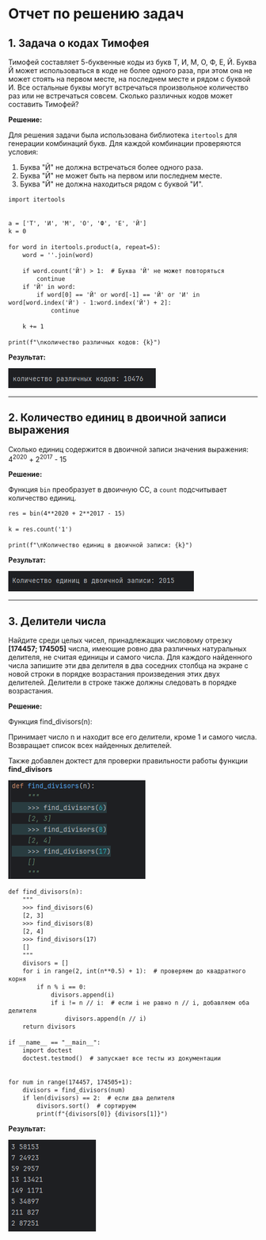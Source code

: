 # Отчет по решению задач

## 1. Задача о кодах Тимофея


Тимофей составляет 5-буквенные коды из букв Т, И, М, О, Ф, Е, Й. Буква Й может использоваться в коде не более одного раза, при этом она не может стоять на первом месте, на последнем месте и рядом с буквой И. Все остальные буквы могут встречаться произвольное количество раз или не встречаться совсем. Сколько различных кодов может составить Тимофей?

**Решение:**

Для решения задачи была использована библиотека `itertools` для генерации комбинаций букв.
Для каждой комбинации проверяются условия:
1. Буква "Й" не должна встречаться более одного раза.
2. Буква "Й" не может быть на первом или последнем месте.
3. Буква "Й" не должна находиться рядом с буквой "И".

```
import itertools


a = ['Т', 'И', 'М', 'О', 'Ф', 'Е', 'Й']
k = 0

for word in itertools.product(a, repeat=5):
    word = ''.join(word)

    if word.count('Й') > 1:  # Буква 'Й' не может повторяться
        continue
    if 'Й' in word:
        if word[0] == 'Й' or word[-1] == 'Й' or 'И' in word[word.index('Й') - 1:word.index('Й') + 2]:
            continue

    k += 1

print(f"\nколичество различных кодов: {k}")
```

**Результат:**

![img_2.png](img_2.png)

---

## 2. Количество единиц в двоичной записи выражения

Сколько единиц содержится в двоичной записи значения выражения:
4<sup>2020</sup> + 2<sup>2017</sup> - 15

**Решение:**

 Функция `bin` преобразует в двоичную СС, а `count` подсчитывает количество единиц.

```
res = bin(4**2020 + 2**2017 - 15)

k = res.count('1')

print(f"\nКоличество единиц в двоичной записи: {k}")
```

**Результат:**

![img_1.png](img_1.png)


---

## 3. Делители числа
Найдите среди целых чисел, принадлежащих числовому отрезку **[174457; 174505]** числа, имеющие ровно два различных натуральных делителя, не считая единицы и самого числа. Для каждого найденного числа запишите эти два делителя в два соседних столбца на экране с новой строки в порядке возрастания произведения этих двух делителей. Делители в строке также должны следовать в порядке возрастания.


**Решение:**

Функция find_divisors(n):

Принимает число n и находит все его делители, кроме 1 и самого числа.
Возвращает список всех найденных делителей.

Также добавлен доктест для проверки правильности работы функции **find_divisors**

![img_3.png](img_3.png)
```
def find_divisors(n):
    """
    >>> find_divisors(6)
    [2, 3]
    >>> find_divisors(8)
    [2, 4]
    >>> find_divisors(17)
    []
    """
    divisors = []
    for i in range(2, int(n**0.5) + 1):  # проверяем до квадратного корня
        if n % i == 0:
            divisors.append(i)
            if i != n // i:  # если i не равно n // i, добавляем оба делителя
                divisors.append(n // i)
    return divisors

if __name__ == "__main__":
    import doctest
    doctest.testmod()  # запускает все тесты из документации


for num in range(174457, 174505+1):
    divisors = find_divisors(num)
    if len(divisors) == 2:  # если два делителя
        divisors.sort()  # сортируем
        print(f"{divisors[0]} {divisors[1]}")
```

**Результат:**


![img.png](img.png)
